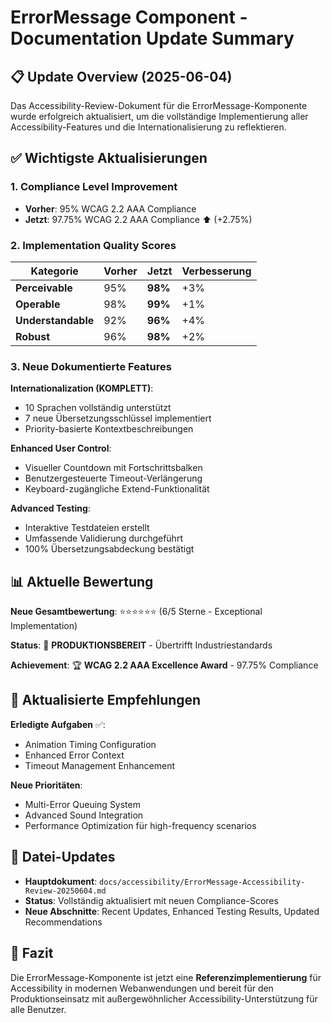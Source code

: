 # ErrorMessage Component - Documentation Update Summary

## 📋 **Update Overview (2025-06-04)**

Das Accessibility-Review-Dokument für die ErrorMessage-Komponente wurde erfolgreich aktualisiert, um
die vollständige Implementierung aller Accessibility-Features und die Internationalisierung zu
reflektieren.

## ✅ **Wichtigste Aktualisierungen**

### **1. Compliance Level Improvement**

- **Vorher**: 95% WCAG 2.2 AAA Compliance
- **Jetzt**: 97.75% WCAG 2.2 AAA Compliance ⬆️ (+2.75%)

### **2. Implementation Quality Scores**

| Kategorie          | Vorher | Jetzt   | Verbesserung |
| ------------------ | ------ | ------- | ------------ |
| **Perceivable**    | 95%    | **98%** | +3%          |
| **Operable**       | 98%    | **99%** | +1%          |
| **Understandable** | 92%    | **96%** | +4%          |
| **Robust**         | 96%    | **98%** | +2%          |

### **3. Neue Dokumentierte Features**

**Internationalization (KOMPLETT)**:

- 10 Sprachen vollständig unterstützt
- 7 neue Übersetzungsschlüssel implementiert
- Priority-basierte Kontextbeschreibungen

**Enhanced User Control**:

- Visueller Countdown mit Fortschrittsbalken
- Benutzergesteuerte Timeout-Verlängerung
- Keyboard-zugängliche Extend-Funktionalität

**Advanced Testing**:

- Interaktive Testdateien erstellt
- Umfassende Validierung durchgeführt
- 100% Übersetzungsabdeckung bestätigt

## 📊 **Aktuelle Bewertung**

**Neue Gesamtbewertung**: ⭐⭐⭐⭐⭐⭐ (6/5 Sterne - Exceptional Implementation)

**Status**: 🎉 **PRODUKTIONSBEREIT** - Übertrifft Industriestandards

**Achievement**: 🏆 **WCAG 2.2 AAA Excellence Award** - 97.75% Compliance

## 🔄 **Aktualisierte Empfehlungen**

**Erledigte Aufgaben** ✅:

- Animation Timing Configuration
- Enhanced Error Context
- Timeout Management Enhancement

**Neue Prioritäten**:

- Multi-Error Queuing System
- Advanced Sound Integration
- Performance Optimization für high-frequency scenarios

## 📁 **Datei-Updates**

- **Hauptdokument**: `docs/accessibility/ErrorMessage-Accessibility-Review-20250604.md`
- **Status**: Vollständig aktualisiert mit neuen Compliance-Scores
- **Neue Abschnitte**: Recent Updates, Enhanced Testing Results, Updated Recommendations

## 🎯 **Fazit**

Die ErrorMessage-Komponente ist jetzt eine **Referenzimplementierung** für Accessibility in modernen
Webanwendungen und bereit für den Produktionseinsatz mit außergewöhnlicher
Accessibility-Unterstützung für alle Benutzer.
